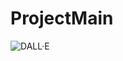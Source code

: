 # ProjectMain

![DALL·E](https://github.com/AlinaZahozi/VetApp/assets/93255163/4414787f-1084-48a5-8be5-4c06efd150ce)
